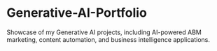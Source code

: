 # Generative-AI-Portfolio
Showcase of my Generative AI projects, including AI-powered ABM marketing, content automation, and business intelligence applications.
